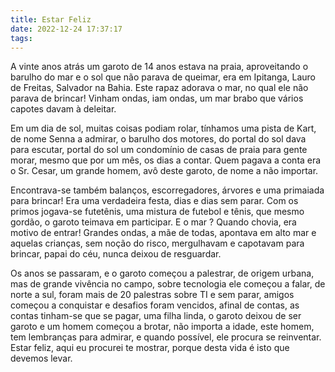 ```yaml
---
title: Estar Feliz
date: 2022-12-24 17:37:17
tags:
---
```

A vinte anos atrás um garoto de 14 anos estava na praia, aproveitando o barulho do mar e o sol que não parava de queimar, era em Ipitanga, Lauro de Freitas, Salvador na Bahia. Este rapaz adorava o mar, no qual ele não parava de brincar! Vinham ondas, iam ondas, um mar brabo que vários capotes davam à deleitar.

Em um dia de sol, muitas coisas podiam rolar, tínhamos uma pista de Kart, de nome Senna a admirar, o barulho dos motores, do portal do sol dava para escutar, portal do sol um condomínio de casas de praia para gente morar, mesmo que por um mês, os dias a contar. Quem pagava a conta era o Sr. Cesar, um grande homem, avô deste garoto, de nome a não importar.

Encontrava-se também balanços, escorregadores, árvores e uma primaiada para brincar! Era uma verdadeira festa, dias e dias sem parar. Com os primos jogava-se futetênis, uma mistura de futebol e tênis, que mesmo gordão, o garoto teimava em participar. E o mar ? Quando chovia, era motivo de entrar! Grandes ondas, a mãe de todas, apontava em alto mar e aquelas crianças, sem noção do risco, mergulhavam e capotavam para brincar, papai do céu, nunca deixou de resguardar.

Os anos se passaram, e o garoto começou a palestrar, de origem urbana, mas de grande vivência no campo, sobre tecnologia ele começou a falar, de norte a sul, foram mais de 20 palestras sobre TI e sem parar, amigos começou a conquistar e desafios foram vencidos, afinal de contas, as contas tinham-se que se pagar, uma filha linda, o garoto deixou de ser garoto e um homem começou a brotar, não importa a idade, este homem, tem lembranças para admirar, e quando possível, ele procura se reinventar. Estar feliz, aqui eu procurei te mostrar, porque desta vida é isto que devemos levar.
